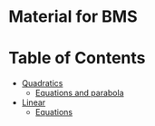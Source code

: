 # Material for BMS

<!--TABLE_OF_CONTENTS_MARKER-->
# Table of Contents

- [Quadratics](./topics/quadratics)
  - [Equations and parabola](./topics/quadratics/equations_and_parabola.md)
- [Linear](./topics/linear)
  - [Equations](./topics/linear/equations.md)
